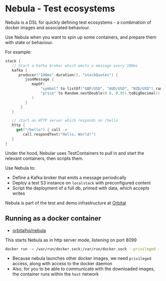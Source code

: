 # Nebula - Test ecosystems
Nebula is a DSL for quickly defining test ecosystems - a combination of 
docker images and associated behaviour.

Use Nebula when you want to spin up some containers, and prepare them
with state or behaviour.

For example:

```kotlin
stack {
   // Start a Kafka broker which emits a message every 100ms
   kafka {
      producer("100ms".duration(), "stockQuotes") {
         jsonMessage {
            mapOf(
                "symbol" to listOf("GBP/USD", "AUD/USD", "NZD/USD").random(), 
                "price" to Random.nextDouble(0.8, 0.95).toBigDecimal()
            )
         }
       }
   }

   // start an HTTP server which responds on /hello
   http {
     get("/hello") { call ->
        call.respondText("Hello, World!")
   }
}
```

Under the hood, Nebular uses TestContainers to pull in and start 
the relevant containers, then scripts them.

Use Nebula to:
 * Define a Kafka broker that emits a message periodically
 * Deploy a test S3 instance on `localstack` with preconfigured content
 * Script the deployment of a full db, primed with data, which accepts writes

Nebula is part of the test and demo infrastructure at [Orbital](https://orbitalhq.com) 

## Running as a docker container

 * [orbitalhq/nebula](https://hub.docker.com/r/orbitalhq/nebula)

This starts Nebula as in http server mode, listening on port 8099

```bash
docker run -v /var/run/docker.sock:/var/run/docker.sock --privileged --network host orbitalhq/nebula:latest
```

 * Because nebula launches other docker images, we need `privileged` access, along with access to the docker daemon
 * Also, for you to be able to communicate with the downloaded images, the container runs within the `host` network



